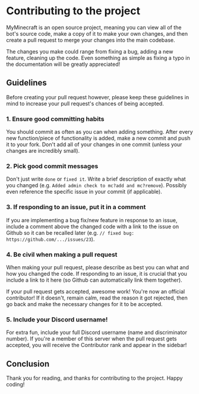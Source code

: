 # Contributing to the project

MyMinecraft is an open source project, meaning you can view all of the bot's source code, make a copy of it to make your own changes, and then create a pull request to merge your changes into the main codebase.

The changes you make could range from fixing a bug, adding a new feature, cleaning up the code. Even something as simple as fixing a typo in the documentation will be greatly appreciated!

## Guidelines

Before creating your pull request however, please keep these guidelines in mind to increase your pull request's chances of being accepted.

### 1. Ensure good committing habits

You should commit as often as you can when adding something. After every new function/piece of functionality is added, make a new commit and push it to your fork. Don't add all of your changes in one commit (unless your changes are incredibly small).

### 2. Pick good commit messages

Don't just write `done` or `fixed it`. Write a brief description of exactly what you changed (e.g. `Added admin check to mc?add and mc?remove`). Possibly even reference the specific issue in your commit (if applicable).

### 3. If responding to an issue, put it in a comment

If you are implementing a bug fix/new feature in response to an issue, include a comment above the changed code with a link to the issue on Github so it can be recalled later (e.g. `// fixed bug: https://github.com/.../issues/23`).

### 4. Be civil when making a pull request

When making your pull request, please describe as best you can what and how you changed the code. If responding to an issue, it is crucial that you include a link to it here (so Github can automatically link them together).

If your pull request gets accepted, awesome work! You're now an official contributor! If it doesn't, remain calm, read the reason it got rejected, then go back and make the necessary changes for it to be accepted.

### 5. Include your Discord username!

For extra fun, include your full Discord username (name and discriminator number). If you're a member of this server when the pull request gets accepted, you will receive the Contributor rank and appear in the sidebar!

## Conclusion
Thank you for reading, and thanks for contributing to the project. Happy coding!